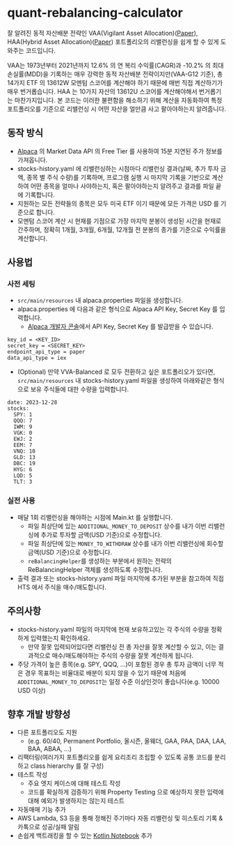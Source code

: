 # quant-rebalancing-calculator

잘 알려진 동적 자산배분 전략인 VAA(Vigilant Asset Allocation)([Paper](https://papers.ssrn.com/sol3/papers.cfm?abstract_id=3002624)), HAA(Hybrid Asset Allocation)([Paper](https://papers.ssrn.com/sol3/papers.cfm?abstract_id=4346906))
포트폴리오의
리밸런싱을 쉽게 할 수 있게 도와주는 코드입니다.

VAA는 1973년부터 2021년까지 12.6% 의 연 복리 수익률(CAGR)과 -10.2% 의 최대 손실률(MDD)을 기록하는 매우 강력한 동적 자산배분 전략이지만(VAA-G12 기준), 총 14가지 ETF 의
13612W 모멘텀 스코어를 계산해야 하기 때문에 매번 직접 계산하기가 매우 번거롭습니다. HAA 는 10가지 자산의 13612U 스코어를 계산해야해서 번거롭기는 마찬가지입니다.
본 코드는 이러한 불편함을 해소하기 위해 계산을 자동화하여 특정 포트폴리오를 기준으로 리밸런싱 시 어떤 자산을 얼만큼 사고 팔아야하는지 알려줍니다.

## 동작 방식

* [Alpaca](https://alpaca.markets/) 의 Market Data API 의 Free Tier 를 사용하여 15분 지연된 주가 정보를 가져옵니다.
* stocks-history.yaml 에 리밸런싱하는 시점마다 리밸런싱 결과(날짜, 추가 투자 금액, 종목 별 주식 수량)를 기록하며, 프로그램 실행 시 마지막 기록을 기반으로 계산하여 어떤 종목을 얼마나
  사야하는지, 혹은
  팔아야하는지 알려주고 결과를 파일 끝에 기록합니다.
* 지원하는 모든 전략들의 종목은 모두 미국 ETF 이기 때문에 모든 가격은 USD 를 기준으로 합니다.
* 모멘텀 스코어 계산 시 현재를 기점으로 가장 마지막 분봉이 생성된 시간을 현재로 간주하며, 정확히 1개월, 3개월, 6개월, 12개월 전 분봉의 종가를 기준으로 수익률을 계산합니다.

## 사용법

### 사전 세팅

* `src/main/resources` 내 alpaca.properties 파일을 생성합니다.
* alpaca.properties 에 다음과 같은 형식으로 Alpaca API Key, Secret Key 를 입력합니다.
    * [Alpaca 개발자 콘솔](https://app.alpaca.markets/paper/dashboard/overview)에서 API Key, Secret Key 를 발급받을 수 있습니다.

```
key_id = <KEY_ID>
secret_key = <SECRET_KEY>
endpoint_api_type = paper
data_api_type = iex
```

* (Optional) 만약 VVA-Balanced 로 모두 전환하고 싶은 포트폴리오가 있다면, `src/main/resources` 내 stocks-history.yaml 파일을 생성하여 아래와같은 형식으로 보유
  주식들에 대한
  수량을 입력합니다.

```
date: 2023-12-28
stocks:
  SPY: 1
  QQQ: 7
  IWM: 9
  VGK: 0
  EWJ: 2
  EEM: 7
  VNQ: 10
  GLD: 13
  DBC: 19
  HYG: 6
  LQD: 5
  TLT: 3
```

### 실전 사용

* 매달 1회 리밸런싱을 해야하는 시점에 Main.kt 를 실행합니다.
    * 파일 최상단에 있는 `ADDITIONAL_MONEY_TO_DEPOSIT` 상수를 내가 이번 리밸런싱에 추가로 투자할 금액(USD 기준)으로 수정합니다.
    * 파일 최상단에 있는 `MONEY_TO_WITHDRAW` 상수를 내가 이번 리밸런싱에 회수할 금액(USD 기준)으로 수정합니다.
    * `reBalancingHelper`를 생성하는 부분에서 원하는 전략의 ReBalancingHelper 객체를 생성하도록 수정합니다.
* 출력 결과 또는 stocks-history.yaml 파일 마지막에 추가된 부분을 참고하여 직접 HTS 에서 주식을 매수/매도합니다.

## 주의사항

* stocks-history.yaml 파일의 마지막에 현재 보유하고있는 각 주식의 수량을 정확하게 입력했는지 확인하세요.
    * 만약 잘못 입력되어있다면 리밸런싱 전 총 자산을 잘못 계산할 수 있고, 이는 결과적으로 매수/매도해야하는 주식의 수량을 잘못 계산하게 됩니다.
* 주당 가격이 높은 종목(e.g. SPY, QQQ, ...)이 포함된 경우 총 투자 금액이 너무 적은 경우 목표하는 비율대로 배분이 되지 않을 수 있기 때문에
  처음에 `ADDITIONAL_MONEY_TO_DEPOSIT`는 일정 수준 이상인것이 좋습니다(e.g. 10000 USD 이상)

## 향후 개발 방향성

* 다른 포트폴리오도 지원
    * (e.g. 60/40, Permanent Portfolio, 올시즌, 올웨더, GAA, PAA, DAA, LAA, BAA, ABAA, ...)
* 리팩터링(여러가지 포트폴리오를 쉽게 요리조리 조립할 수 있도록 공통 코드를 분리하고 class hierarchy 를 잘 구성)
* 테스트 작성
  * 주요 엣지 케이스에 대해 테스트 작성
  * 코드를 확실하게 검증하기 위해 Property Testing 으로 예상하지 못한 입력에 대해 예외가 발생하지는 않는지 테스트
* 자동매매 기능 추가
* AWS Lambda, S3 등을 통해 정해진 주기마다 자동 리밸런싱 및 히스토리 기록 & 카톡으로 성공/실패 알림
* 손쉽게 백트래킹을 할 수 있는 [Kotlin Notebook](https://kotlinlang.org/docs/data-science-overview.html#kotlin-notebook) 추가
